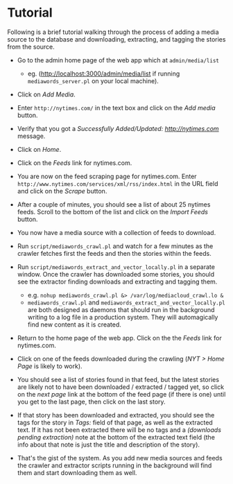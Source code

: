 # Tutorial

Following is a brief tutorial walking through the process of adding a media
source to the database and downloading, extracting, and tagging the stories
from the source.

* Go to the admin home page of the web app which at `admin/media/list`
    * eg. (<http://localhost:3000/admin/media/list> if running `mediawords_server.pl` on your local machine).
  
* Click on *Add Media*.

* Enter `http://nytimes.com/` in the text box and click on the
  *Add media* button.
  
* Verify that you got a *Successfully Added/Updated: http://nytimes.com*
  message.
  
* Click on *Home*.

* Click on the *Feeds* link for nytimes.com.

* You are now on the feed scraping page for nytimes.com.  Enter 
  `http://www.nytimes.com/services/xml/rss/index.html` in the URL field
  and click on the *Scrape* button.
  
* After a couple of minutes, you should see a list of about 25 nytimes
  feeds.  Scroll to the bottom of the list and click on the *Import Feeds*
  button.
  
* You now have a media source with a collection of feeds to download.

* Run `script/mediawords_crawl.pl` and watch for a few minutes as the crawler
  fetches first the feeds and then the stories within the feeds.

* Run `script/mediawords_extract_and_vector_locally.pl` in a separate window.
  Once the crawler has downloaded some stories, you should see the extractor
  finding downloads and extracting and tagging them.
    * e.g. `nohup mediawords_crawl.pl &> /var/log/mediacloud_crawl.lo &`
    * `mediawords_crawl.pl` and `mediawords_extract_and_vector_locally.pl` are both
  designed as daemons that should run in the background writing to a log file
  in a production system.  They will automagically find new content as it is
  created.

* Return to the home page of the web app.  Click on the the *Feeds* link
  for nytimes.com.
  
* Click on one of the feeds downloaded during the crawling (*NYT > Home Page*
  is likely to work).
  
* You should see a list of stories found in that feed, but the latest
  stories are likely not to have been downloaded / extracted / tagged yet, so
  click on the *next page* link at the bottom of the feed page (if there is
  one) until you get to the last page, then click on the last story.
  
* If that story has been downloaded and extracted, you should see the tags
  for the story in *Tags:* field of that page, as well as the extracted
  text.  If it has not been extracted there will be no tags and a
  *(downloads pending extraction)* note at the bottom of the extracted
  text field (the info about that note is just the title and description
  of the story).

* That's the gist of the system.  As you add new media sources and feeds
  the crawler and extractor scripts running in the background will find 
  them and start downloading them as well.
